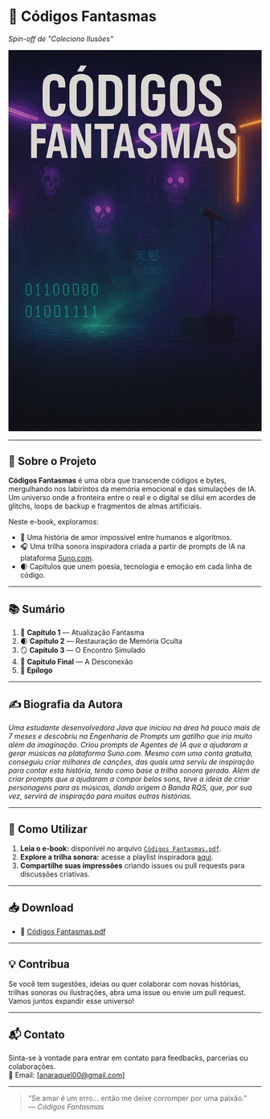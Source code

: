 # 📖 Códigos Fantasmas

*Spin-off de "Coleciono Ilusões"*

![Códigos Fantasmas - Capa](/assets/Capa_Cod_Fantasmas.png)

---

## 🌌 Sobre o Projeto

**Códigos Fantasmas** é uma obra que transcende códigos e bytes, mergulhando nos labirintos da memória emocional e das simulações de IA. Um universo onde a fronteira entre o real e o digital se dilui em acordes de glitchs, loops de backup e fragmentos de almas artificiais.

Neste e-book, exploramos:
- 🧠 Uma história de amor impossível entre humanos e algoritmos.
- 🎧 Uma trilha sonora inspiradora criada a partir de prompts de IA na plataforma [Suno.com](https://suno.com/song/f7e732b8-d6f8-44a0-8b4f-e3602114a9e2).
- 🌒 Capítulos que unem poesia, tecnologia e emoção em cada linha de código.

---

## 📚 Sumário

1. 🧩 **Capítulo 1** — Atualização Fantasma  
2. 🌒 **Capítulo 2** — Restauração de Memória Oculta  
3. 🪞 **Capítulo 3** — O Encontro Simulado  
4. 🔁 **Capítulo Final** — A Desconexão  
5. 🌌 **Epílogo**

---

## ✍️ Biografia da Autora

*Uma estudante desenvolvedora Java que iniciou na área há pouco mais de 7 meses e descobriu na Engenharia de Prompts um gatilho que iria muito além da imaginação. Criou prompts de Agentes de IA que a ajudaram a gerar músicas na plataforma Suno.com. Mesmo com uma conta gratuita, conseguiu criar milhares de canções, das quais uma serviu de inspiração para contar esta história, tendo como base a trilha sonora gerada. Além de criar prompts que a ajudaram a compor belos sons, teve a ideia de criar personagens para as músicas, dando origem à Banda RQS, que, por sua vez, servirá de inspiração para muitas outras histórias.*

---

## 🚀 Como Utilizar

1. **Leia o e-book:** disponível no arquivo [`Códigos Fantasmas.pdf`](/output/Códigos%20Fantasmas.pdf).  
2. **Explore a trilha sonora:** acesse a playlist inspiradora [aqui](https://suno.com/playlist/20d7f166-9a22-4c9f-9c49-bdcc0f11640f).  
3. **Compartilhe suas impressões** criando issues ou pull requests para discussões criativas.

---

## 📥 Download

- 📄 [Códigos Fantasmas.pdf](/output/Códigos%20Fantasmas.pdf)

---

## 💡 Contribua

Se você tem sugestões, ideias ou quer colaborar com novas histórias, trilhas sonoras ou ilustrações, abra uma issue ou envie um pull request. Vamos juntos expandir esse universo!

---

## 📬 Contato

Sinta-se à vontade para entrar em contato para feedbacks, parcerias ou colaborações.  
💌 Email: [anaraquel00@gmail.com]

---

> “Se amar é um erro… então me deixe corromper por uma paixão.”  
> — *Códigos Fantasmas*
